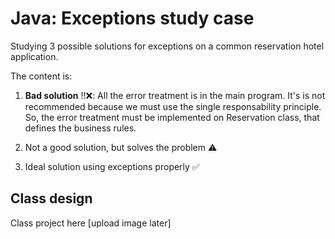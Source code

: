 # Java: Exceptions study case 

Studying 3 possible solutions for exceptions on a common reservation hotel application. 

The content is: 

1. **Bad solution** ‼️❌: All the error treatment is in the main program. It's is not recommended because we must use the single responsability principle. So, the error treatment must be implemented on Reservation class, that defines the business rules. 

2. Not a good solution, but solves the problem ⚠️ 

3. Ideal solution using exceptions properly ✅

## Class design 

Class project here [upload image later]
